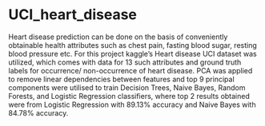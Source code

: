 # UCI_heart_disease
Heart disease prediction can be done on the basis of conveniently obtainable health attributes such as chest pain, fasting blood sugar, resting blood pressure etc. For this project kaggle’s Heart disease UCI dataset was utilized, which comes with data for 13 such attributes and ground truth labels for occurrence/ non-occurrence of heart disease. PCA was applied to remove linear dependencies between features and top 9 principal components were utilised to train Decision Trees, Naive Bayes, Random Forests, and Logistic Regression classifiers, where top 2 results obtained were from Logistic Regression with 89.13% accuracy and Naive Bayes with 84.78% accuracy.
